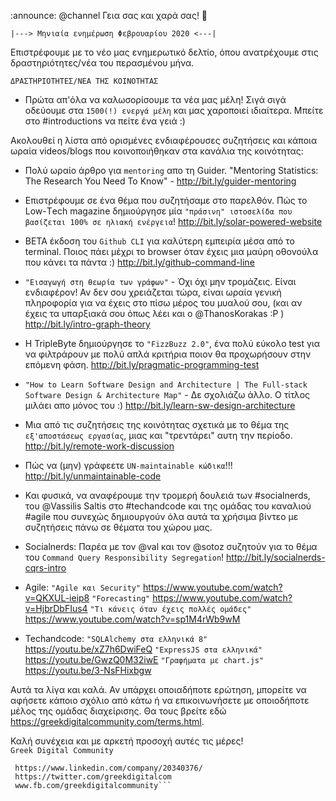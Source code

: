 :announce: @channel Γεια σας και χαρά σας! :wave:




 `|---> Μηνιαία ενημέρωση Φεβρουαρίου 2020 <---|`


  Επιστρέφουμε με το νέο μας ενημερωτικό δελτίο, όπου ανατρέχουμε στις δραστηριότητες/νέα του περασμένου μήνα.


  `ΔΡΑΣΤΗΡΙΟΤΗΤΕΣ/ΝΕΑ ΤΗΣ ΚΟΙΝΟΤΗΤΑΣ`

  - Πρώτα απ'όλα να καλωσορίσουμε τα νέα μας μέλη! Σιγά σιγά οδεύουμε στα `1500(!) ενεργά μέλη` και μας χαροποιεί ιδιαίτερα. Μπείτε στο #introductions να πείτε ένα γειά :)

  Ακολουθεί η λίστα από ορισμένες ενδιαφέρουσες συζητήσεις και κάποια ωραία videos/blogs που κοινοποιήθηκαν στα κανάλια της κοινότητας:

  - Πολύ ωραίο άρθρο για `mentoring` απο τη Guider.
   "Mentoring Statistics: The Research You Need To Know" - http://bit.ly/guider-mentoring

  - Επιστρέφουμε σε ένα θέμα που συζητήσαμε στο παρελθόν. Πώς το Low-Τech magazine δημιούργησε μία `"πράσινη" ιστοσελίδα που βασίζεται 100% σε ηλιακή ενέργεια`!
   http://bit.ly/solar-powered-website

  - BETA έκδοση του `Github CLI` για καλύτερη εμπειρία μέσα από το terminal. Ποιος πάει μέχρι το browser όταν έχεις μια μαύρη οθονούλα που κάνει τα πάντα :)
  http://bit.ly/github-command-line

  - `"Εισαγωγή στη θεωρία των γράφων"` - Όχι όχι μην τρομάζεις. Είναι ενδιαφέρον! Αν δεν σου χρειάζεται τώρα, είναι ωραία γενική πληροφορία για να έχεις στο πίσω μέρος του μυαλού σου, (και αν έχεις τα υπαρξιακά σου όπως λέει και ο @ThanosKorakas :P )
  http://bit.ly/intro-graph-theory

  - Η TripleByte δημιούργησε το `"FizzBuzz 2.0"`, ένα πολύ εύκολο test για να φιλτράρουν με πολύ απλά κριτήρια ποιον θα προχωρήσουν στην επόμενη φάση.
  http://bit.ly/pragmatic-programming-test

  - `"How to Learn Software Design and Architecture | The Full-stack Software Design & Architecture Map"` - Δε σχολιάζω άλλο. Ο τίτλος μιλάει απο μόνος του :)
  http://bit.ly/learn-sw-design-architecture

  - Μια από τις συζητήσεις της κοινότητας σχετικά με το θέμα της `εξ'αποστάσεως εργασίας`, μιας και "τρεντάρει" αυτη την περίοδο. http://bit.ly/remote-work-discussion

  - Πώς να (μην) γράφεετε `UN-maintainable κώδικα`!!! http://bit.ly/unmaintainable-code

  - Και φυσικά, να αναφέρουμε την τρομερή δουλειά των #socialnerds, του @Vassilis Saltis στο #techandcode και της ομάδας του καναλιού #agile που συνεχώς δημιουργούν όλα αυτά τα χρήσιμα βίντεο με συζητήσεις πάνω σε θέματα του χώρου μας.
   - Socialnerds:
   Παρέα με τον @val και τον @sotoz συζητούν για το θέμα του `Command Query Responsibility Segregation`! http://bit.ly/socialnerds-cqrs-intro
   - Agile:
   `"Agile και Security"` https://www.youtube.com/watch?v=QKXUL-ieip8
   `"Forecasting"` https://www.youtube.com/watch?v=HjbrDbFIus4
   `"Τι κάνεις όταν έχεις πολλές ομάδες"` https://www.youtube.com/watch?v=sp1M4rWb9wM
   - Techandcode:
   `"SQLAlchemy στα ελληνικά 8"` https://youtu.be/xZ7h6DwiFeQ
   `"ExpressJS στα ελληνικά"` https://youtu.be/GwzQ0M32iwE
   `"Γραφήματα με chart.js"` https://youtu.be/3-NsFHixbgw

  Αυτά τα λίγα και καλά. Αν υπάρχει οποιαδήποτε ερώτηση, μπορείτε να αφήσετε κάποιο σχόλιο από κάτω ή να επικοινωνήσετε με οποιοδήποτε μέλος της ομάδας διαχείρισης. Θα τους βρείτε εδώ https://greekdigitalcommunity.com/terms.html.


  Καλή συνέχεια και με αρκετή προσοχή αυτές τις μέρες!         
  `Greek Digital Community`

 ```Βρείτε μας στα παρακάτω social media:
  https://www.linkedin.com/company/20340376/
  https://twitter.com/greekdigitalcom
  www.fb.com/greekdigitalcommunity```